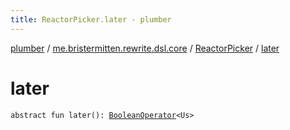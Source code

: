 ```yaml
---
title: ReactorPicker.later - plumber
---
```


[plumber](../../index.html) / [me.bristermitten.rewrite.dsl.core](../index.html) / [ReactorPicker](index.html) / [later](./later.html)

# later

`abstract fun later(): `[`BooleanOperator`](../-boolean-operator/index.html)`<Us>`